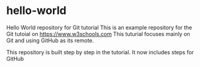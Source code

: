 # hello-world
Hello World repository for Git tutorial
This is an example repository for the Git tutoial on https://www.w3schools.com
This tuturial focuses mainly on Git and using GitHub as its remote.

This repository is built step by step in the tutorial.
It now includes steps for GitHub
